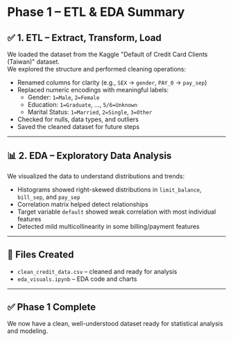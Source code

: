 # Phase 1 – ETL & EDA Summary

## ✅ 1. ETL – Extract, Transform, Load

We loaded the dataset from the Kaggle "Default of Credit Card Clients (Taiwan)" dataset.  
We explored the structure and performed cleaning operations:

- Renamed columns for clarity (e.g., `SEX` → `gender`, `PAY_0` → `pay_sep`)
- Replaced numeric encodings with meaningful labels:
  - Gender: `1=Male`, `2=Female`
  - Education: `1=Graduate`, ..., `5/6=Unknown`
  - Marital Status: `1=Married`, `2=Single`, `3=Other`
- Checked for nulls, data types, and outliers
- Saved the cleaned dataset for future steps

---

## 📊 2. EDA – Exploratory Data Analysis

We visualized the data to understand distributions and trends:

- Histograms showed right-skewed distributions in `limit_balance`, `bill_sep`, and `pay_sep`
- Correlation matrix helped detect relationships
- Target variable `default` showed weak correlation with most individual features
- Detected mild multicollinearity in some billing/payment features

---

## 📁 Files Created

- `clean_credit_data.csv` – cleaned and ready for analysis
- `eda_visuals.ipynb` – EDA code and charts

---

## ✅ Phase 1 Complete

We now have a clean, well-understood dataset ready for statistical analysis and modeling.
